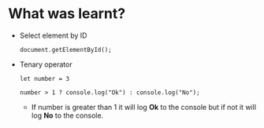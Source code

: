 # What was learnt?

- Select element by ID
  ```Js
  document.getElementById();
  ```
- Tenary operator

  ```Js
  let number = 3

  number > 1 ? console.log("Ok") : console.log("No");
  ```

  - If number is greater than 1 it will log **Ok** to the console but if not it will log **No** to the console.
